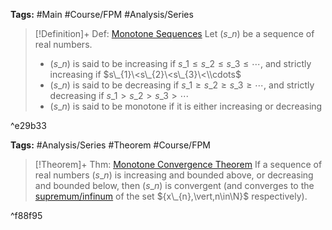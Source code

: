 ---
---

**Tags:** #Main #Course/FPM #Analysis/Series 

 > 
 > \[!Definition\]+ Def: [Monotone Sequences](Monotone%20Sequences.md)
 > Let $(s\_{n})$ be a sequence of real numbers.
 > 
 > * $(s\_{n})$ is said to be increasing if $s\_{1}\le s\_{2}\le s\_{3}\le\cdots$, and strictly increasing if $s\_{1}\<s\_{2}\<s\_{3}\<\\cdots$
 > * $(s\_{n})$ is said to be decreasing if $s\_{1}\ge s\_{2}\ge s\_{3}\ge\cdots$, and strictly decreasing if $s\_{1}>s\_{2}>s\_{3}>\cdots$
 > * $(s\_{n})$ is said to be monotone if it is either increasing or decreasing

^e29b33

**Tags:** #Analysis/Series #Theorem #Course/FPM 

 > 
 > \[!Theorem\]+ Thm: [Monotone Convergence Theorem](Monotone%20Convergence%20Theorem.md)
 > If a sequence of real numbers $(s\_{n})$ is increasing and bounded above, or decreasing and bounded below, then $(s\_{n})$ is convergent (and converges to the [supremum/infinum](Bounds,%20Suprema%20and%20Infima.md#35189a) of the set ${x\_{n},\vert,n\in\N}$ respectively).

^f88f95
